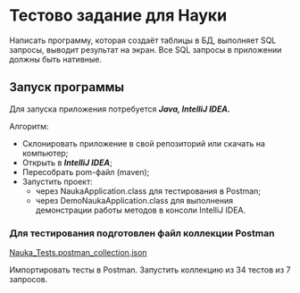 # Тестово задание для Науки

Написать программу, которая создаёт таблицы в БД, выполняет SQL запросы, выводит результат на экран. Все SQL запросы в приложении должны быть нативные.

## Запуск программы

Для запуска приложения потребуется ***Java, IntelliJ IDEA.***

Алгоритм:
- Склонировать приложение в свой репозиторий или скачать на компьютер;
- Открыть в ***IntelliJ IDEA***;
- Пересобрать pom-файл (maven);
- Запустить проект:
  - через NaukaApplication.class для тестирования в Postman;
  - через DemoNaukaApplication.class для выполнения демонстрации работы методов в консоли IntelliJ IDEA.

### Для тестирования подготовлен файл коллекции Postman
[Nauka_Tests.postman_collection.json](https://github.com/avan-es/nauka/blob/master/postman/Nauka_Tests.postman_collection.json)

Импортировать тесты в Postman. Запустить коллекцию из 34 тестов из 7 запросов. 

